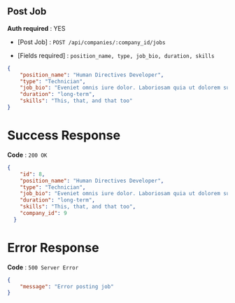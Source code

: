 ## Post Job

**Auth required** : YES

* [Post Job] : `POST /api/companies/:company_id/jobs`

* [Fields required] :  `position_name, type, job_bio, duration, skills`

```json
{
    "position_name": "Human Directives Developer",
    "type": "Technician",
    "job_bio": "Eveniet omnis iure dolor. Laboriosam quia ut dolorem suscipit quod. Molestiae consequuntur animi provident consequatur repellendus est vitae.",
    "duration": "long-term",
    "skills": "This, that, and that too"
}
```

# Success Response

**Code** : `200 OK`

```json
{
    "id": 8,
    "position_name": "Human Directives Developer",
    "type": "Technician",
    "job_bio": "Eveniet omnis iure dolor. Laboriosam quia ut dolorem suscipit quod. Molestiae consequuntur animi provident consequatur repellendus est vitae.",
    "duration": "long-term",
    "skills": "This, that, and that too",
    "company_id": 9
  }
```

# Error Response

**Code** : `500 Server Error`

```json
{
 	"message": "Error posting job"
}
```